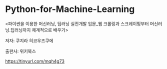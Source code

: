 # Python-for-Machine-Learning

<파이썬을 이용한 머신러닝, 딥러닝 실전개발 입문_웹 크롤링과 스크레이핑부터 머신러닝.딥러닝까지 체계적으로 배우기>

저자: 쿠지라 히코우즈쿠에

출판사: 위키북스

https://tinyurl.com/mqh4g73
